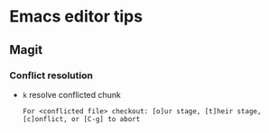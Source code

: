 # Emacs editor tips

## Magit

### Conflict resolution

- `k` resolve conflicted chunk

  ```
  For <conflicted file> checkout: [o]ur stage, [t]heir stage, [c]onflict, or [C-g] to abort
  ```
